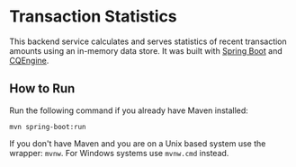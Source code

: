 # Transaction Statistics

This backend service calculates and serves statistics of recent transaction amounts using an in-memory data store. It was built with [Spring Boot](https://projects.spring.io/spring-boot/) and [CQEngine](https://github.com/npgall/cqengine).

## How to Run
Run the following command if you already have Maven installed:

```
mvn spring-boot:run
```

If you don't have Maven and you are on a Unix based system use the wrapper: `mvnw`.
For Windows systems use `mvnw.cmd` instead.